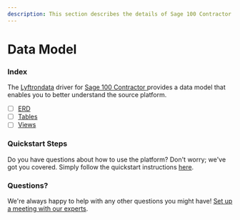 ```yaml
---
description: This section describes the details of Sage 100 Contractor ERD, Tables, and Views.
---
```


# Data Model

### Index

The  [Lyftrondata](https://www.lyftrondata.com/) driver for [Sage 100 Contractor](https://www.lyftrondata.com/integration/sage-100-contractor/)[ ](https://www.lyftrondata.com/integration/sage-100-contractor/)provides a data model that enables you to better understand the source platform.

* [ ] [ERD](../../../real-estate-analytics/sage-100-contractor/data-model/erd.md)
* [ ] [Tables](../../../real-estate-analytics/sage-100-contractor/data-model/tables.md)
* [ ] [Views](../../../real-estate-analytics/sage-100-contractor/data-model/views.md)

### Quickstart Steps

Do you have questions about how to use the platform? Don't worry; we've got you covered. Simply follow the quickstart instructions [here](../../../../quickstart-steps.md).

### Questions? <a href="#questions" id="questions"></a>

We're always happy to help with any other questions you might have! [Set up a meeting with our experts](https://www.lyftrondata.com/book-a-meeting/).

